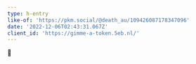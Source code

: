 ```yaml
---
type: h-entry
like-of: 'https://pkm.social/@death_au/109426087178347096'
date: '2022-12-06T02:43:31.067Z'
client_id: 'https://gimme-a-token.5eb.nl/'
---
```

💜
